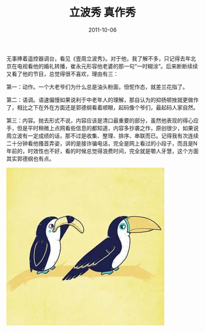 ﻿---
title: "立波秀 真作秀"
date: 2011-10-06
categories: 
  - "essay"
tags: 
  - "作秀"
  - "立波秀"
---

无事捧着遥控器调台，看见《壹周立波秀》。对于他，我了解不多，只记得去年北京在电视看他的婚礼转播，崔永元形容他老婆的那一句“一时糊涂”。后来断断续续又看了他的节目，总觉得很不喜欢，理由有三：

第一：动作。一个大老爷们为什么总是油头粉面，忸怩作态，就差兰花指了。

第二：语调。语速偏慢如果说利于中老年人的理解，那自认为的抑扬顿挫就更做作了，相比之下在外在方面还是郭德纲看着顺眼，起码像个爷们，最起码人家自然。

第三：内容。抛去形式不说，内容应该是清口最重要的部分，虽然他表现的得心应手，但是平时稍微上点网看些信息的都知道，内容多抄袭之作，原创很少，如果说周立波有一定成绩的话，那不过是收集、整理、排序、串联而已。记得我有次连续二十分钟看他搔首弄姿，讲的是接诈骗电话，完全是网上看过的小段子，而且是N年前的，时效性也不好，看的时候总觉得浪费时间，完全就是嚼人牙慧，这个方面其实郭德纲也有点。

![当我喜欢你 就努力变成你喜欢的样子](/images/6190387069_1048237cce_z.jpg)
